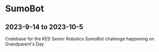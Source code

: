 # SumoBot
## 2023-9-14 to 2023-10-5

Codebase for the KES Senior Robotics SumoBot challenge happening on Grandparent's Day
